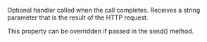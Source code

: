 ﻿Optional handler called when the call completes. Receives a string parameter that is the result of the HTTP request.This property can be overridden if passed in the send() method.